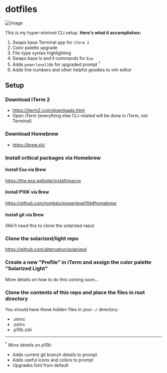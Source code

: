 # dotfiles

![image](https://user-images.githubusercontent.com/7318997/145733886-129e2c9b-0ec5-451b-b051-8326ec7bfefa.png)

This is my hyper-minimal CLI setup. **Here's what it accomplishes:**
1. Swaps base Terminal app for `iTerm 2`
2. Color palette upgrade
3. File-type syntax highlighting
4. Swaps base ls and ll commands for `Exa`
5. Adds `powerlevel10k` for upgraded prompt <sup>†</sup>
6. Adds line numbers and other helpful goodies to vim editor

## Setup
### Download iTerm 2
- https://iterm2.com/downloads.html
- Open iTerm (everything else CLI-related will be done in iTerm, not Terminal)

### Download Homebrew
- https://brew.sh/

### Install critical packages via Homebrew
#### Install Exa via Brew
https://the.exa.website/install/macos

#### Install P10K via Brew
https://github.com/romkatv/powerlevel10k#homebrew

#### Install git via Brew
(We'll need this to clone the solarized repo)

### Clone the solarized/light repo
https://github.com/altercation/solarized

### Create a new "Profile" in iTerm and assign the color palette "Solarized Light"
More details on how to do this coming soon...

### Clone the contents of this repo and place the files in root directory
You should have these hidden files in your `~/` directory:
- .vimrc
- .zshrc
- .p10k.zsh




---


<sup>†</sup> _More details on p10k:_
- Adds current git branch details to prompt
- Adds useful icons and colors to prompt
- Upgrades font from default
